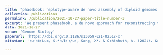 ```yaml
---
title: "phasebook: haplotype-aware de novo assembly of diploid genomes from long reads"
collection: publications
permalink: /publication/2021-10-27-paper-title-number-3
excerpt: 'We present phasebook, a de novo approach for reconstructing the haplotypes of diploid genomes from long reads. phasebook outperforms other approaches in terms of haplotype coverage by large margins, in addition to achieving competitive performance in terms of assembly errors and assembly contiguity.'
date: 2021-10-27
venue: 'Genome Biology'
paperurl: 'https://doi.org/10.1186/s13059-021-02512-x'
citation: '<u><b>Luo, X.*</b></u>, Kang, X*. & Schönhuth, A. (2021). &quot;phasebook: haplotype-aware de novo assembly of diploid genomes from long reads.&quot; <i> Genome Biology</i>. 22, 299.'

---
```


